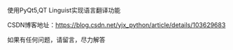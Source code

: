 使用PyQt5,QT Linguist实现语言翻译功能   

CSDN博客地址：https://blog.csdn.net/yjx_python/article/details/103629683   

如果有任何问题，请留言，尽力解答
